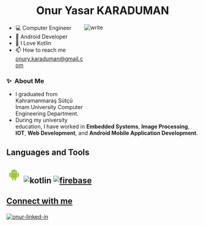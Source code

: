 <h1 align="center">Onur Yasar KARADUMAN</h1>

 [<img align="right" src="https://makeanapplike.com/wp-content/uploads/2021/09/how-much-does-it-cost-to-set-up-an-app.gif" alt="write" width="300" height = "250">](https://www.linkedin.com/in/onur-yasar-karaduman-1a6784199/)
- 💻 Computer Engineer
- 📱 Android Developer                             
- 🥇 I Love Kotlin
- 📫 How to reach me onury.karaduman@gmail.com
  

### ✨&nbsp; About Me

- I graduated from Kahramanmaraş Sütçü İmam University Computer Engineering Department.<br>
- During my university education, I have worked in <b>Embedded Systems</b>, <b>Image Processing</b>, <b>IOT</b>, <b>Web Development</b>, and <b>Android Mobile Application Development</b>. <be>

##  Languages and Tools 

<img src="https://raw.githubusercontent.com/devicons/devicon/master/icons/android/android-original-wordmark.svg" alt="android" width="40" height="40"/> </a> 
 <img src="https://www.vectorlogo.zone/logos/kotlinlang/kotlinlang-icon.svg" alt="kotlin" width="40" height="40"/>
<a href="https://firebase.google.com/" target="_blank"> <img src="https://www.vectorlogo.zone/logos/firebase/firebase-icon.svg" alt="firebase" width="40" height="40"/> </a> <a href="https://git-scm.com/" target="_blank">
---
## Connect with me

<a href="https://www.linkedin.com/in/onur-yasar-karaduman-1a6784199/" target="blank"><img align="center" src="https://cdn.jsdelivr.net/npm/simple-icons@3.0.1/icons/linkedin.svg" alt="onur-linked-in" height="30" width="40" /></a>
